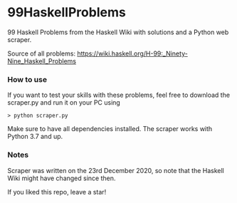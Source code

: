 # 99HaskellProblems
99 Haskell Problems from the Haskell Wiki with solutions and a Python web scraper.

Source of all problems: https://wiki.haskell.org/H-99:_Ninety-Nine_Haskell_Problems

### How to use
If you want to test your skills with these problems, feel free to download the scraper.py and run it on your PC using
```
> python scraper.py
```
Make sure to have all dependencies installed. The scraper works with Python 3.7 and up.

### Notes
Scraper was written on the 23rd December 2020, so note that the Haskell Wiki might have changed since then.

If you liked this repo, leave a star!